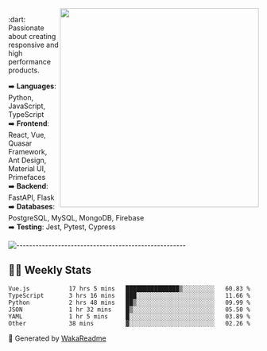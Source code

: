 <img src="https://github-readme-stats.vercel.app/api?username=iguit0&show_icons=true&include_all_commits=true&count_private=true&theme=dracula" min-width="400px" max-width="400px" width="400px" align="right" />

<p align="left"> 
  :dart: Passionate about creating responsive and high performance products.
</p>

<p align="left">
  ➡️ <strong>Languages</strong>: Python, JavaScript, TypeScript<br>
  ➡️ <strong>Frontend</strong>: React, Vue, Quasar Framework, Ant Design, Material UI, Primefaces<br>
  ➡️ <strong>Backend</strong>: FastAPI, Flask<br>
  ➡️ <strong>Databases</strong>: PostgreSQL, MySQL, MongoDB, Firebase<br>
  ➡️ <strong>Testing</strong>: Jest, Pytest, Cypress<br>
</p>

![-----------------------------------------------------](https://raw.githubusercontent.com/andreasbm/readme/master/assets/lines/vintage.png)

## :man_technologist: Weekly Stats
<!--START_SECTION:waka-->

```text
Vue.js           17 hrs 5 mins   ███████████████▒░░░░░░░░░   60.83 %
TypeScript       3 hrs 16 mins   ███░░░░░░░░░░░░░░░░░░░░░░   11.66 %
Python           2 hrs 48 mins   ██▒░░░░░░░░░░░░░░░░░░░░░░   09.99 %
JSON             1 hr 32 mins    █▒░░░░░░░░░░░░░░░░░░░░░░░   05.50 %
YAML             1 hr 5 mins     █░░░░░░░░░░░░░░░░░░░░░░░░   03.89 %
Other            38 mins         ▓░░░░░░░░░░░░░░░░░░░░░░░░   02.26 %
```

<!--END_SECTION:waka-->

🚀 Generated by [WakaReadme](https://github.com/athul/waka-readme)
